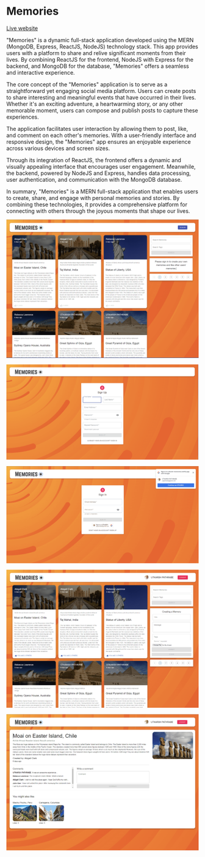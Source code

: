 Memories
========

[Live website](https://utkarsh-memories.netlify.app/)

"Memories" is a dynamic full-stack application developed using the MERN (MongoDB, Express, ReactJS, NodeJS) technology stack. This app provides users with a platform to share and relive significant moments from their lives. By combining ReactJS for the frontend, NodeJS with Express for the backend, and MongoDB for the database, "Memories" offers a seamless and interactive experience.

The core concept of the "Memories" application is to serve as a straightforward yet engaging social media platform. Users can create posts to share interesting and meaningful events that have occurred in their lives. Whether it's an exciting adventure, a heartwarming story, or any other memorable moment, users can compose and publish posts to capture these experiences.

The application facilitates user interaction by allowing them to post, like, and comment on each other's memories. With a user-friendly interface and responsive design, the "Memories" app ensures an enjoyable experience across various devices and screen sizes.

Through its integration of ReactJS, the frontend offers a dynamic and visually appealing interface that encourages user engagement. Meanwhile, the backend, powered by NodeJS and Express, handles data processing, user authentication, and communication with the MongoDB database.

In summary, "Memories" is a MERN full-stack application that enables users to create, share, and engage with personal memories and stories. By combining these technologies, it provides a comprehensive platform for connecting with others through the joyous moments that shape our lives.  

![Main Page without Sign-In](./assets/main_page.png)  

![User Sign-Up](./assets/sign_up_page.png)  

![User Sign-In](./assets/sign_in_page.png)  

![Signed In User's Main Page](./assets/main_page_signed_in.png)  

![Post Details Page](./assets/post_details_page.png)  
